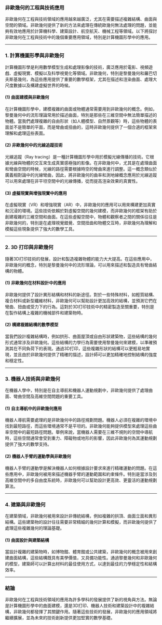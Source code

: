 ### **非歐幾何的工程與技術應用**

非歐幾何在工程與技術領域的應用越來越廣泛，尤其在需要描述複雜結構、曲面與空間的領域。非歐幾何提供了新的方法來處理在傳統歐幾何無法處理的問題，並能夠有效地應用於計算機科學、建築設計、航空航天、機械工程等領域。以下將探討非歐幾何在工程與技術中的幾個重要應用領域，特別是計算機圖形學中的應用。

---

### **1. 計算機圖形學與非歐幾何**

計算機圖形學是利用數學模型生成和處理影像的技術，廣泛應用於電影、視頻遊戲、虛擬現實、模擬以及科學視覺化等領域。非歐幾何，特別是黎曼幾何和羅巴切夫斯基幾何，為這些應用提供了重要的數學框架，尤其在描述和渲染曲面、處理大尺度數據以及構建虛擬世界的時候。

#### **(1) 曲面建模與非歐幾何**

在計算機圖形學中，建模複雜的曲面或物體通常需要用到非歐幾何的概念。例如，黎曼幾何中的流形理論常用於描述曲面，特別是那些在三維空間中無法簡單描述的物體。當我們處理複雜的自由形狀（如人體模型、自然景觀等）時，這些物體的表面並不是簡單的平面，而是彎曲或扭曲的，這時非歐幾何提供了一個合適的框架來理解和處理這些表面。

#### **(2) 非歐幾何中的光線追蹤技術**

光線追蹤（Ray tracing）是一種計算機圖形學中用於模擬光線傳播的技術。它根據光線與物體的交互來生成真實感極強的影像。在非歐幾何中，尤其是在處理曲面和彎曲空間的時候，光線的路徑需要根據時空的彎曲來進行調整。這一概念類似於廣義相對論中的光線彎曲，因此，將非歐幾何的曲率和測地線概念應用於光線追蹤可以用來處理在非平坦空間中的光線傳播，從而提高渲染效果的真實性。

#### **(3) 虛擬現實與增強現實中的應用**

在虛擬現實（VR）和增強現實（AR）中，非歐幾何的應用可以用來構建更加真實和沉浸的環境。這些技術依賴於對虛擬空間的幾何建模，而非歐幾何的框架有助於創建複雜的三維空間和曲面。在這些虛擬空間中，物體和觀察者之間的關係往往是非歐幾何的，特別是在處理視覺錯覺、空間扭曲和物體交互時，非歐幾何為理解和模擬這些現象提供了強大的數學工具。

---

### **2. 3D 打印與非歐幾何**

隨著3D打印技術的發展，設計和製造複雜物體的能力大大提高。在這些應用中，非歐幾何的概念，特別是黎曼幾何中的流形理論，可以用來描述和製造具有彎曲結構的物體。

#### **(1) 非歐幾何在材料設計中的應用**

非歐幾何提供了設計異形結構和材料的新途徑。對於一些特殊材料，如輕質結構、複合材料或新型纖維材料，非歐幾何可以幫助設計更加高效的結構，並預測它們在彎曲、扭曲或受力下的行為。這對於3D打印技術中的精密製造至關重要，特別是在製作結構上複雜的機械部件和建築物時。

#### **(2) 構建複雜結構的數學模型**

當我們設計複雜結構時，例如拱形、曲面屋頂或自由形狀建築物，這些結構的幾何形式通常涉及非歐幾何。這些結構的力學行為需要使用黎曼幾何來建模，以準確預測其在不同負荷下的表現。通過3D打印，這些複雜形狀的結構可以更輕易地實現，並且由於非歐幾何提供了精確的描述，設計師可以更加精確地控制結構的強度和穩定性。

---

### **3. 機器人技術與非歐幾何**

在機器人學中，特別是在自主導航和機器人運動規劃中，非歐幾何提供了處理曲面、彎曲空間及高維空間問題的重要工具。

#### **(1) 自主導航中的非歐幾何應用**

機器人導航需要處理的是非歐幾何中的路徑規劃問題。機器人必須在複雜的環境中找到最短路徑，而這些環境通常不是平坦的。非歐幾何能夠提供模型來處理這些曲率空間中的最短路徑問題。舉例來說，當機器人需要在三維不規則的空間中導航時，這些空間通常會受到重力、障礙物或地形的影響，因此非歐幾何為其運動規劃提供了強大的數學支持。

#### **(2) 機器人手臂的運動學與非歐幾何**

機器人手臂的運動學是解決機器人如何根據設計要求來進行精確運動的問題。在這些應用中，非歐幾何被用來描述機器手臂的運動範圍和約束條件。特別是當涉及到高維空間中的多自由度系統時，非歐幾何可以幫助設計更高效、更靈活的運動規劃算法。

---

### **4. 建築與非歐幾何**

在建築領域，非歐幾何被用來設計非傳統結構，例如複雜的拱頂、曲面立面和異形結構。這些建築物的設計往往需要非常精細的幾何計算和模擬，而非歐幾何提供了處理這些複雜幾何的理論基礎。

#### **(1) 曲面設計與建築結構**

當設計複雜的建築物時，如博物館、體育館或公共建築，非歐幾何的概念被用來創建曲面結構，這些結構既具有美學價值，又具備功能性。通過黎曼幾何和非歐幾何的模型，建築師可以計算出材料的最佳使用方式，以達到最佳的力學穩定性和結構效率。

---

### **結論**

非歐幾何在工程與技術領域的應用為許多學科的發展提供了新的視角與方法。無論是計算機圖形學中的曲面建模，還是3D打印、機器人技術和建築設計中的複雜結構，非歐幾何都發揮了其關鍵作用。隨著這些技術的發展，非歐幾何的應用領域將繼續擴展，並為未來的技術創新提供更加堅實的數學基礎。